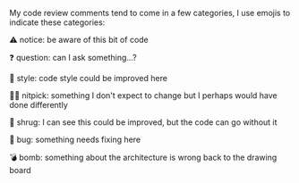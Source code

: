 
My code review comments tend to come in a few categories, I use emojis to indicate these categories:

:warning: notice: be aware of this bit of code

:question: question: can I ask something...?

:nail_care: style: code style could be improved here 

:haircut_man: nitpick: something I don't expect to change but I perhaps would have done differently

:shrug: shrug: I can see this could be improved, but the code can go without it

:bug: bug: something needs fixing here

:bomb: bomb: something about the architecture is wrong back to the drawing board
